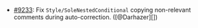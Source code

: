 * [#9233](https://github.com/rubocop-hq/rubocop/issues/9233): Fix `Style/SoleNestedConditional` copying non-relevant comments during auto-correction. ([@Darhazer][])
